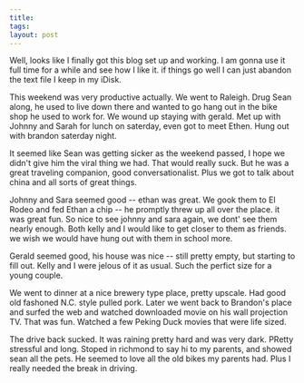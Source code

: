 ```yaml
---
title: 
tags: 
layout: post
---
```

Well, looks like I finally got this blog set up and working.  I am gonna use it full time for a while and see how I like it.  if things go well I can just abandon the text file I keep in my iDisk.



This weekend was very productive actually.  We went to Raleigh.  Drug Sean along, he used to live down there and wanted to go hang out in the bike shop he used to work for.  We wound up staying with gerald.  Met up with Johnny and Sarah for lunch on saterday, even got to meet Ethen.  Hung out with brandon saterday night.



It seemed like Sean was getting sicker as the weekend passed, I hope we didn't give him the viral thing we had.  That would really suck. But he was a great traveling companion, good conversationalist.  Plus we got to talk about china and all sorts of great things.



Johnny and Sara seemed good -- ethan was great.  We gook them to El Rodeo and fed Ethan a chip -- he promptly threw up all over the place.  it was great fun.  So nice to see johnny and sara again, we dont' see them nearly enough.  Both kelly and I would like to get closer to them as friends.  we wish we would have hung out with them in school more. 



Gerald seemed good, his house was nice -- still pretty empty, but starting to fill out.  Kelly and I were jelous of it as usual.  Such the perfict size for a young couple.



We went to dinner at a nice brewery type place, pretty upscale.  Had good old fashoned N.C. style pulled pork.  Later we went back to Brandon's place and surfed the web and watched downloaded movie on his wall projection TV.  That was fun.  Watched a few Peking Duck movies that were life sized.  



The drive back sucked.  It was raining pretty hard and was very dark.  PRetty stressful and long.  Stoped in richmond to say hi to my parents, and showed sean all the pets.  He seemed to love all the old bikes my parents had.  Plus I really needed the break in driving.




